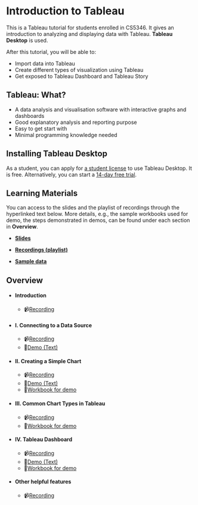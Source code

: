 # Introduction to Tableau<br>

This is a Tableau tutorial for students enrolled in CS5346. It gives an introduction to analyzing and displaying data with Tableau. **Tableau Desktop** is used.



After this tutorial, you will be able to:

- Import data into Tableau
- Create different types of visualization using Tableau
- Get exposed to Tableau Dashboard and Tableau Story



## Tableau: What?

- A data analysis and visualisation software with interactive graphs and dashboards
- Good explanatory analysis and reporting purpose
- Easy to get start with
- Minimal programming knowledge needed



## Installing Tableau Desktop

As a student, you can apply for [a student license](<https://www.tableau.com/academic/students>) to use Tableau Desktop. It is free. Alternatively, you can start a [14-day free trial](https://www.tableau.com/en-sg/products/trial).



## Learning Materials
You can access to the slides and the playlist of recordings through the hyperlinked text below. More details, e.g.,  the sample workbooks used for demo, the steps demonstrated in demos, can be found under each section in **Overview**.

- **[Slides](slides.pdf)**

- **[Recordings (playlist)]()**

- [**Sample data**](sample_data/Sample_1_Superstore.xls)

  

## Overview
- #### Introduction
  - :video_camera:[Recording]()
- #### I. Connecting to a Data Source
  - :video_camera:[Recording]()
  - :page_with_curl:[Demo (Text)](markdowns/p1_import_data.md)
- #### II. Creating a Simple Chart
  - :video_camera:[Recording]()
  - :page_with_curl:[Demo (Text)](markdowns/p2_create_chart.md)
  - :bookmark_tabs:[Workbook for demo](tableau_workbooks/p2.twb)
- #### III. Common Chart Types in Tableau
  - :video_camera:[Recording]()
  - :bookmark_tabs:[Workbook for demo](tableau_workbooks/p3.twb)
- #### IV. Tableau Dashboard
  - :video_camera:[Recording]()
  - :page_with_curl:[Demo (Text)](markdowns/p4_dashboard.md)
  - :bookmark_tabs:[Workbook for demo](tableau_workbooks/p4.twb)
- #### Other helpful features
  - :video_camera:[Recording]()


